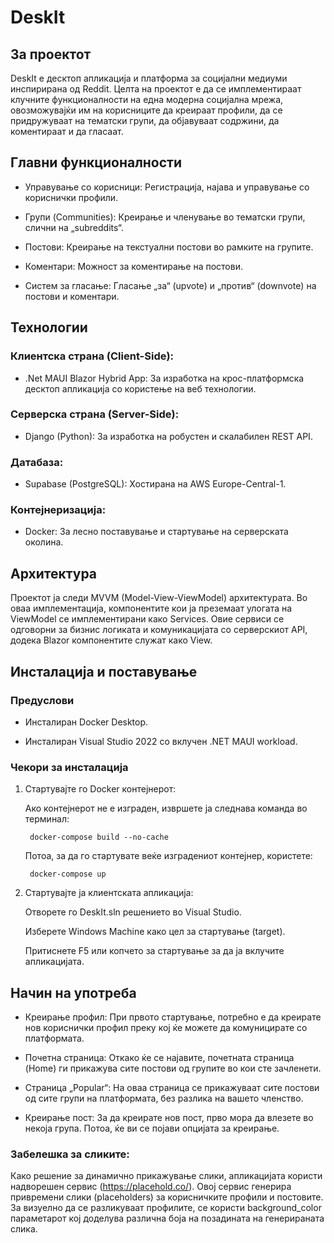 # DeskIt
## За проектот
DeskIt е десктоп апликација и платформа за социјални медиуми инспирирана од Reddit. Целта на проектот е да се имплементираат клучните функционалности на една модерна социјална мрежа, овозможувајќи им на корисниците да креираат профили, да се придружуваат на тематски групи, да објавуваат содржини, да коментираат и да гласаат.

## Главни функционалности
* Управување со корисници: Регистрација, најава и управување со кориснички профили.

* Групи (Communities): Креирање и членување во тематски групи, слични на „subreddits“.

* Постови: Креирање на текстуални постови во рамките на групите.

* Коментари: Можност за коментирање на постови.

* Систем за гласање: Гласање „за“ (upvote) и „против“ (downvote) на постови и коментари.

## Технологии
### Клиентска страна (Client-Side):

* .Net MAUI Blazor Hybrid App: За изработка на крос-платформска десктоп апликација со користење на веб технологии.

### Серверска страна (Server-Side):

* Django (Python): За изработка на робустен и скалабилен REST API.

### Датабаза:

* Supabase (PostgreSQL): Хостирана на AWS Europe-Central-1.

### Контејнеризација:

* Docker: За лесно поставување и стартување на серверската околина.

## Архитектура
Проектот ја следи MVVM (Model-View-ViewModel) архитектурата. Во оваа имплементација, компонентите кои ја преземаат улогата на ViewModel се имплементирани како Services. Овие сервиси се одговорни за бизнис логиката и комуникацијата со серверскиот API, додека Blazor компонентите служат како View.

## Инсталација и поставување
### Предуслови
* Инсталиран Docker Desktop.

* Инсталиран Visual Studio 2022 со вклучен .NET MAUI workload.

### Чекори за инсталација

1. Стартувајте го Docker контејнерот:

    Ако контејнерот не е изграден, извршете ја следнава команда во терминал:

        docker-compose build --no-cache

    Потоа, за да го стартувате веќе изградениот контејнер, користете:

        docker-compose up

2. Стартувајте ја клиентската апликација:

    Отворете го DeskIt.sln решението во Visual Studio.

    Изберете Windows Machine како цел за стартување (target).

    Притиснете F5 или копчето за стартување за да ја вклучите апликацијата.

## Начин на употреба
* Креирање профил: При првото стартување, потребно е да креирате нов кориснички профил преку кој ќе можете да комуницирате со платформата.

* Почетна страница: Откако ќе се најавите, почетната страница (Home) ги прикажува сите постови од групите во кои сте зачленети.

* Страница „Popular“: На оваа страница се прикажуваат сите постови од сите групи на платформата, без разлика на вашето членство.

* Креирање пост: За да креирате нов пост, прво мора да влезете во некоја група. Потоа, ќе ви се појави опцијата за креирање.

### Забелешка за сликите:
Како решение за динамично прикажување слики, апликацијата користи надворешен сервис (https://placehold.co/). Овој сервис генерира привремени слики (placeholders) за корисничките профили и постовите. За визуелно да се разликуваат профилите, се користи background_color параметарот кој доделува различна боја на позадината на генерираната слика.
